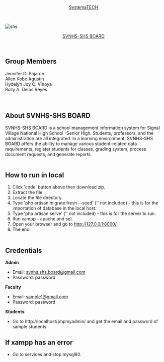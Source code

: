 <!-- <p align="center"><a href="https://laravel.com" target="_blank"><img src="https://raw.githubusercontent.com/laravel/art/master/logo-lockup/5%20SVG/2%20CMYK/1%20Full%20Color/laravel-logolockup-cmyk-red.svg" width="400"></a></p>

<p align="center">
<a href="https://travis-ci.org/laravel/framework"><img src="https://travis-ci.org/laravel/framework.svg" alt="Build Status"></a>
<a href="https://packagist.org/packages/laravel/framework"><img src="https://poser.pugx.org/laravel/framework/d/total.svg" alt="Total Downloads"></a>
<a href="https://packagist.org/packages/laravel/framework"><img src="https://poser.pugx.org/laravel/framework/v/stable.svg" alt="Latest Stable Version"></a>
<a href="https://packagist.org/packages/laravel/framework"><img src="https://poser.pugx.org/laravel/framework/license.svg" alt="License"></a>
</p>

## About Laravel

Laravel is a web application framework with expressive, elegant syntax. We believe development must be an enjoyable and creative experience to be truly fulfilling. Laravel takes the pain out of development by easing common tasks used in many web projects, such as:

- [Simple, fast routing engine](https://laravel.com/docs/routing).
- [Powerful dependency injection container](https://laravel.com/docs/container).
- Multiple back-ends for [session](https://laravel.com/docs/session) and [cache](https://laravel.com/docs/cache) storage.
- Expressive, intuitive [database ORM](https://laravel.com/docs/eloquent).
- Database agnostic [schema migrations](https://laravel.com/docs/migrations).
- [Robust background job processing](https://laravel.com/docs/queues).
- [Real-time event broadcasting](https://laravel.com/docs/broadcasting).

Laravel is accessible, powerful, and provides tools required for large, robust applications.

## Learning Laravel

Laravel has the most extensive and thorough [documentation](https://laravel.com/docs) and video tutorial library of all modern web application frameworks, making it a breeze to get started with the framework.

If you don't feel like reading, [Laracasts](https://laracasts.com) can help. Laracasts contains over 1500 video tutorials on a range of topics including Laravel, modern PHP, unit testing, and JavaScript. Boost your skills by digging into our comprehensive video library.

## Laravel Sponsors

We would like to extend our thanks to the following sponsors for funding Laravel development. If you are interested in becoming a sponsor, please visit the Laravel [Patreon page](https://patreon.com/taylorotwell).

### Premium Partners

- **[Vehikl](https://vehikl.com/)**
- **[Tighten Co.](https://tighten.co)**
- **[Kirschbaum Development Group](https://kirschbaumdevelopment.com)**
- **[64 Robots](https://64robots.com)**
- **[Cubet Techno Labs](https://cubettech.com)**
- **[Cyber-Duck](https://cyber-duck.co.uk)**
- **[Many](https://www.many.co.uk)**
- **[Webdock, Fast VPS Hosting](https://www.webdock.io/en)**
- **[DevSquad](https://devsquad.com)**
- **[OP.GG](https://op.gg)**

## Contributing

Thank you for considering contributing to the Laravel framework! The contribution guide can be found in the [Laravel documentation](https://laravel.com/docs/contributions).

## Code of Conduct

In order to ensure that the Laravel community is welcoming to all, please review and abide by the [Code of Conduct](https://laravel.com/docs/contributions#code-of-conduct).

## Security Vulnerabilities

If you discover a security vulnerability within Laravel, please send an e-mail to Taylor Otwell via [taylor@laravel.com](mailto:taylor@laravel.com). All security vulnerabilities will be promptly addressed.

## License

The Laravel framework is open-sourced software licensed under the [MIT license](https://opensource.org/licenses/MIT). -->


<p align="center"><a href="https://google.com" target="_blank">SystemaTECH</a></p><br/>

![shs](https://user-images.githubusercontent.com/92512675/203045432-9c14c670-cb78-4de8-bc00-19da99141536.png)

<p align="center"><a href="https://google.com" target="_blank">SVNHS-SHS BOARD</a></p><br/>



## Group Members

Jennifer D. Pajaron<br/>
Allen Kobe Agustin<br/>
Hydelyn Joy C. Vinoya<br/>
Rolly A. Delos Reyes<br/>
<br/><br/>

## About SVNHS-SHS BOARD
SVNHS-SHS BOARD is a school management information system for Signal Village National High School -Senior High. Students, professors, and the administration are all integrated. In a learning environment, SVNHS-SHS BOARD offers the ability to manage various student-related data requirements, register students for classes, grading system, process document requests, and generate reports.
<br/><br/>

## How to run in local

1. Click 'code' button above then download zip.
2. Extract the file.
3. Locate the file directory.
4. Type 'php artisan migrate:fresh --seed' ('' not included) - this is for the importation of database in the local host.
5. Type 'php artisan serve' ('' not included) - this is for the server to run.
6. Run xampp - apache and sql.
7. Open your browser and go to http://127.0.0.1:8000/
8. The end.
<br/><br/>

## Credentials

<b>Admin</b>
- Email: svnhs.shs.board@gmail.com
- Password: password

<b>Faculty</b>
- Email: sample1@gmail.com
- Password: password

<b>Students</b>
- Go to http://localhost/phpmyadmin/ and get the email and password of sample students.


## If xampp has an error

- Go to services and stop mysql80.
